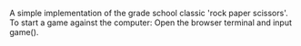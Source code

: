 A simple implementation of the grade school classic 'rock paper scissors'.
To start a game against the computer: Open the browser terminal and input game().
